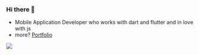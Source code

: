 ### Hi there 👋

- Mobile Application Developer who works with dart and flutter and in love with js 
- more?
 <a href="https://obadajasem.github.io" target="_blank" >Portfolio</a>

![](https://komarev.com/ghpvc/?username=obadajasm)
